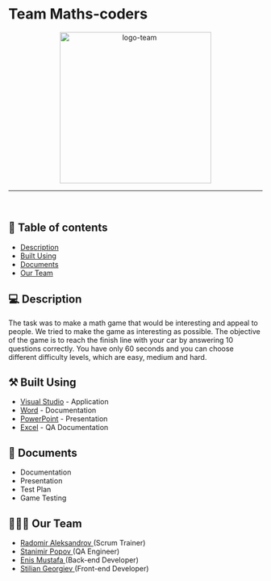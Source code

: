 <h1>Team Maths-coders</h1>
<p align = "center">
  <img src = "Logo/logo-team.png" alt = "logo-team" width="300px">
</p>

<hr>

<br>

## 📝 Table of contents

- [Description](#description)
- [Built Using](#built_using)
- [Documents](#documents)
- [Our Team](#our_team)


## 💻 Description <a name="description"></a>

The task was to make a math game that would be interesting and appeal to people. We tried to make the game as interesting as possible. The objective of the game is to reach the finish line with your car by answering 10 questions correctly. You have only 60 seconds and you can choose different difficulty levels, which are easy, medium and hard.

## ⚒️ Built Using <a name="built_using"></a>

- [Visual Studio](https://visualstudio.microsoft.com/) - Application
- [Word](https://www.microsoft.com/en-us/microsoft-365/word) - Documentation
- [PowerPoint](https://www.microsoft.com/en-us/microsoft-365/powerpoint) - Presentation
- [Excel](https://www.microsoft.com/en-us/microsoft-365/excel) - QA Documentation


## 📄 Documents <a name="documents"></a>

- Documentation
- Presentation
- Test Plan
- Game Testing


## 🧑🏻‍💻 Our Team <a name="our_team"></a>

- <a href = "https://github.com/RAAleksandrov21"> Radomir Aleksandrov </a> (Scrum Trainer)
- <a href = "https://github.com/SSPopov21"> Stanimir Popov </a> (QA Engineer)
- <a href = "https://github.com/EEMustafa21"> Enis Mustafa </a> (Back-end Developer)
- <a href = "https://github.com/SZGeorgiev21"> Stilian Georgiev </a> (Front-end Developer)
